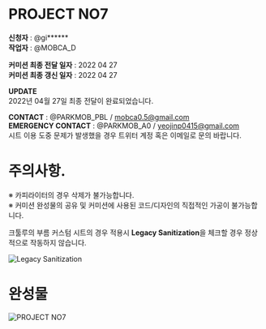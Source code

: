 # PROJECT NO7

**신청자** : @gi**\*\***  
**작업자** : @MOBCA_D

**커미션 최종 전달 일자** : 2022 04 27  
**커미션 최종 갱신 일자** : 2022 04 27

**UPDATE**  
2022년 04월 27일 최종 전달이 완료되었습니다.

**CONTACT** : @PARKMOB_PBL / mobca0.5@gmail.com    
**EMERGENCY CONTACT** : @PARKMOB_A0 / yeojinp0415@gmail.com    
시트 이용 도중 문제가 발생했을 경우 트위터 계정 혹은 이메일로 문의 바랍니다.  

# 주의사항.   
※ 카피라이터의 경우 삭제가 불가능합니다.  
※ 커미션 완성물의 공유 및 커미션에 사용된 코드/디자인의 직접적인 가공이 불가능합니다.  

크툴루의 부름 커스텀 시트의 경우 적용시 **Legacy Sanitization**을 체크할 경우 정상적으로 작동하지 않습니다.  

![Legacy Sanitization](https://i.imgur.com/dKetlgm.png "Legacy Sanitization")

# 완성물

![PROJECT NO7](https://i.imgur.com/zEwl7rc.png"PREVIEW")
